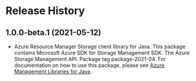 # Release History

## 1.0.0-beta.1 (2021-05-12)

- Azure Resource Manager Storage client library for Java. This package contains Microsoft Azure SDK for Storage Management SDK. The Azure Storage Management API. Package tag package-2021-04. For documentation on how to use this package, please see [Azure Management Libraries for Java](https://aka.ms/azsdk/java/mgmt).

